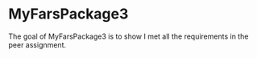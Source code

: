 # MyFarsPackage3

The goal of MyFarsPackage3 is to show I met all the requirements in the peer assignment.

